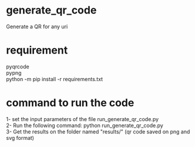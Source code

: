 # generate_qr_code
Generate a QR for any uri
# requirement 
pyqrcode<br/>
pypng<br/>
python -m pip install -r requirements.txt
# command to run the code
1- set the input parameters of the file run_generate_qr_code.py<br/>
2- Run the following command: python run_generate_qr_code.py<br/>
3- Get the results on the folder named "results/" (qr code saved on png and svg format)


